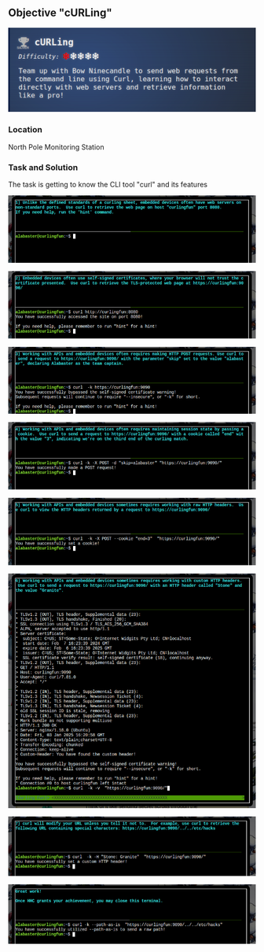 ## Objective "cURLing"

![](curling.png)

### Location 

North Pole Monitoring Station

### Task and Solution

The task is getting to know the CLI tool "curl" and its features


![](step1.png)

![](step2.png)

![](step3.png)

![](step4.png)

![](step5.png)

![](step6.png)

![](step7.png)

![](step8.png)

